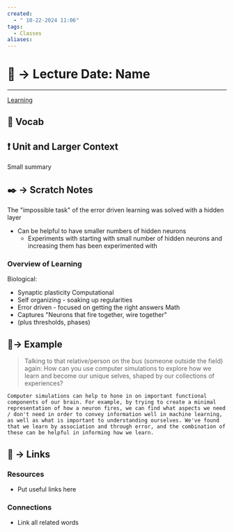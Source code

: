 ```yaml
---
created:
  - " 10-22-2024 11:06"
tags:
  - Classes
aliases:
---
```


# 📗 -> Lecture Date: Name
---
[Learning](https://canvas.ucdavis.edu/courses/915659/files?preview=25414205)

## 🎤 Vocab


## ❗ Unit and Larger Context
Small summary

## ✒️ -> Scratch Notes
The "impossible task" of the error driven learning was solved with a hidden layer
- Can be helpful to have smaller numbers of hidden neurons
	- Experiments with starting with small number of hidden neurons and increasing them has been experimented with


### Overview of Learning
Biological:
- Synaptic plasticity
Computational
- Self organizing - soaking up regularities
- Error driven - focused on getting the right answers
Math
- Captures "Neurons that fire together, wire together"
- (plus thresholds, phases)




## 🧪-> Example
> Talking to that relative/person on the bus (someone outside the field) again: How can you use computer simulations to explore how we learn and become our unique selves, shaped by our collections of experiences?
```
Computer simulations can help to hone in on important functional components of our brain. For example, by trying to create a minimal representation of how a neuron fires, we can find what aspects we need / don't need in order to convey information well in machine learning, as well as what is important to understanding ourselves. We've found that we learn by association and through error, and the combination of these can be helpful in informing how we learn.
```



## 🔗 -> Links
### Resources
- Put useful links here

### Connections
- Link all related words
